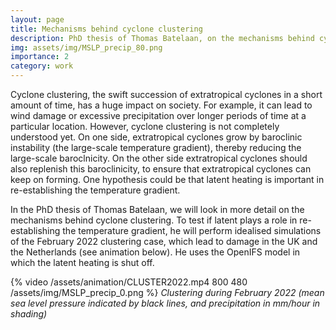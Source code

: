 ```yaml
---
layout: page
title: Mechanisms behind cyclone clustering
description: PhD thesis of Thomas Batelaan, on the mechanisms behind cyclone clustering. 
img: assets/img/MSLP_precip_80.png
importance: 2
category: work
---
```


Cyclone clustering, the swift succession of extratropical cyclones in a short amount of time, has a huge impact on society. For example, it can lead to wind damage or excessive precipitation over longer periods of time at a particular location.  However, cyclone clustering is not completely understood yet. On one side, extratropical cyclones grow by baroclinic instability (the large-scale temperature gradient), thereby reducing the large-scale baroclnicity. On the other side extratropical cyclones should also replenish this baroclinicity, to ensure that extratropical cyclones can keep on forming. One hypothesis could be that latent heating is important in re-establishing the temperature gradient. 

In the PhD thesis of Thomas Batelaan, we will look in more detail on the mechanisms behind cyclone clustering. To test if latent plays a role in re-establishing the temperature gradient, he will perform idealised simulations of the February 2022 clustering case, which lead to damage in the UK and the Netherlands (see animation below). He uses the OpenIFS model in which the latent heating is shut off. 

{% video /assets/animation/CLUSTER2022.mp4 800 480 /assets/img/MSLP_precip_0.png %}
*Clustering during February 2022 (mean sea level pressure indicated by black lines, and precipitation in mm/hour in shading)*
